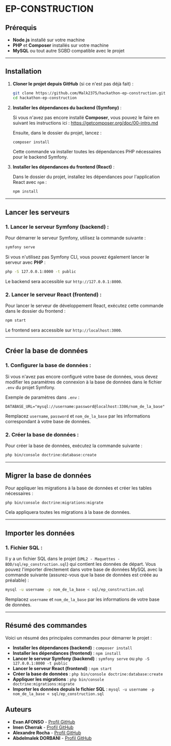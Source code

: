 # EP-CONSTRUCTION

## Prérequis

- **Node.js** installé sur votre machine
- **PHP** et **Composer** installés sur votre machine
- **MySQL** ou tout autre SGBD compatible avec le projet

---

## Installation

1. **Cloner le projet depuis GitHub** (si ce n'est pas déjà fait) :

   ```bash
   git clone https://github.com/Malk2375/hackathon-ep-construction.git
   cd hackathon-ep-construction
   ```

2. **Installer les dépendances du backend (Symfony)** :

   Si vous n'avez pas encore installé **Composer**, vous pouvez le faire en suivant les instructions ici : https://getcomposer.org/doc/00-intro.md

   Ensuite, dans le dossier du projet, lancez :

   ```bash
   composer install
   ```

   Cette commande va installer toutes les dépendances PHP nécessaires pour le backend Symfony.

3. **Installer les dépendances du frontend (React)** :

   Dans le dossier du projet, installez les dépendances pour l'application React avec `npm` :

   ```bash
   npm install
   ```

---

## Lancer les serveurs

### 1. **Lancer le serveur Symfony (backend)** :

   Pour démarrer le serveur Symfony, utilisez la commande suivante :

   ```bash
   symfony serve
   ```

   Si vous n'utilisez pas Symfony CLI, vous pouvez également lancer le serveur avec **PHP** :

   ```bash
   php -S 127.0.0.1:8000 -t public
   ```

   Le backend sera accessible sur `http://127.0.0.1:8000`.

### 2. **Lancer le serveur React (frontend)** :

   Pour lancer le serveur de développement React, exécutez cette commande dans le dossier du frontend :

   ```bash
   npm start
   ```

   Le frontend sera accessible sur `http://localhost:3000`.

---

## Créer la base de données

### 1. **Configurer la base de données** :
   Si vous n'avez pas encore configuré votre base de données, vous devez modifier les paramètres de connexion à la base de données dans le fichier `.env` du projet Symfony.

   Exemple de paramètres dans `.env` :

   ```dotenv
   DATABASE_URL="mysql://username:password@localhost:3306/nom_de_la_base"
   ```

   Remplacez `username`, `password` et `nom_de_la_base` par les informations correspondant à votre base de données.

### 2. **Créer la base de données** :

   Pour créer la base de données, exécutez la commande suivante :

   ```bash
   php bin/console doctrine:database:create
   ```

---

## Migrer la base de données

Pour appliquer les migrations à la base de données et créer les tables nécessaires :

```bash
php bin/console doctrine:migrations:migrate
```

Cela appliquera toutes les migrations à la base de données.

---

## Importer les données

### 1. **Fichier SQL** :

   Il y a un fichier SQL dans le projet (`UML2 - Maquettes - BDD/sql/ep_construction.sql`) qui contient les données de départ. Vous pouvez l'importer directement dans votre base de données MySQL avec la commande suivante (assurez-vous que la base de données est créée au préalable) :

   ```bash
   mysql -u username -p nom_de_la_base < sql/ep_construction.sql
   ```

   Remplacez `username` et `nom_de_la_base` par les informations de votre base de données.

---

## Résumé des commandes

Voici un résumé des principales commandes pour démarrer le projet :

- **Installer les dépendances (backend)** : `composer install`
- **Installer les dépendances (frontend)** : `npm install`
- **Lancer le serveur Symfony (backend)** : `symfony serve` ou `php -S 127.0.0.1:8000 -t public`
- **Lancer le serveur React (frontend)** : `npm start`
- **Créer la base de données** : `php bin/console doctrine:database:create`
- **Appliquer les migrations** : `php bin/console doctrine:migrations:migrate`
- **Importer les données depuis le fichier SQL** : `mysql -u username -p nom_de_la_base < sql/ep_construction.sql`

  
## Auteurs

- **Evan AFONSO** - [Profil GitHub](https://github.com/EvanAfonso91)
- **Imen Cherrak** - [Profil GitHub](https://github.com/Imenosto)
- **Alexandre Rocha** - [Profil GitHub](https://github.com/AlexandreRochaQ)
- **Abdelmalek DORBANI** - [Profil GitHub](https://github.com/Malk2375)
```

